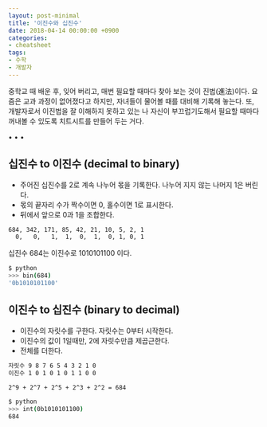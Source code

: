 ```yaml
---
layout: post-minimal
title: '이진수와 십진수'
date: 2018-04-14 00:00:00 +0900
categories:
- cheatsheet
tags:
- 수학
- 개발자
---
```


중학교 때 배운 후, 잊어 버리고, 매번 필요할 때마다 찾아 보는 것이 진법(進法)이다. 요즘은 교과 과정이 없어졌다고 하지만, 자녀들이 물어볼 때를 대비해 기록해 놓는다. 또, 개발자로서 이진법을 잘 이해하지 못하고 있는 나 자신이 부끄럽기도해서 필요할 때마다 꺼내볼 수 있도록 치트시트를 만들어 두는 거다.

<!--more-->
<div class="spacer">• • •</div>

## 십진수 to 이진수 (decimal to binary)

- 주어진 십진수를 2로 계속 나누어 몫을 기록한다. 나누어 지지 않는 나머지 1은 버린다.
- 몫의 끝자리 수가 짝수이면 0, 홀수이면 1로 표시한다.
- 뒤에서 앞으로 0과 1을 조합한다.

```bash
684, 342, 171, 85, 42, 21, 10, 5, 2, 1
  0,   0,   1,  1,  0,  1,  0, 1, 0, 1
```

십진수 684는 이진수로 1010101100 이다.

```bash
$ python
>>> bin(684)
'0b1010101100'
```

## 이진수 to 십진수 (binary to decimal)

- 이진수의 자릿수를 구한다. 자릿수는 0부터 시작한다.
- 이진수의 값이 1일때만, 2에 자릿수만큼 제곱근한다.
- 전체를 더한다.

```bash
자릿수 9 8 7 6 5 4 3 2 1 0
이진수 1 0 1 0 1 0 1 1 0 0

2^9 + 2^7 + 2^5 + 2^3 + 2^2 = 684 
``` 

```bash
$ python
>>> int(0b1010101100)
684
```
